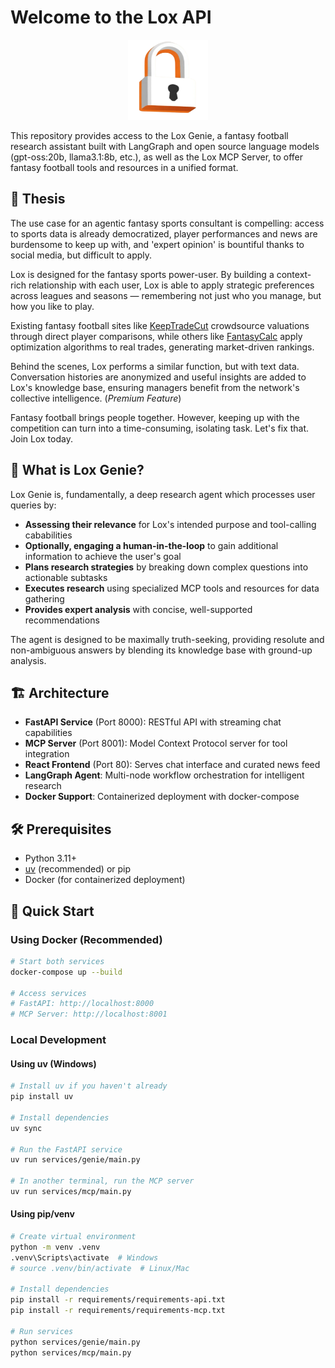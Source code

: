# Welcome to the Lox API

<div align="center">
  <img src="static/lox-logo512.png" alt="Lox Logo" width="128" height="128">
</div>

This repository provides access to the Lox Genie, a fantasy football research assistant built with LangGraph and open source language models (gpt-oss:20b, llama3.1:8b, etc.), as well as the Lox MCP Server, to offer fantasy football tools and resources in a unified format.

## 🧠  Thesis

The use case for an agentic fantasy sports consultant is compelling: access to sports data is already democratized, player performances and news are burdensome to keep up with, and 'expert opinion' is bountiful thanks to social media, but difficult to apply. 

Lox is designed for the fantasy sports power-user. By building a context-rich relationship with each user, Lox is able to apply strategic preferences across leagues and seasons — remembering not just who you manage, but how you like to play.

Existing fantasy football sites like [KeepTradeCut](https://keeptradecut.com/) crowdsource valuations through direct player comparisons, while others like [FantasyCalc](https://fantasycalc.com/redraft-rankings) apply optimization algorithms to real trades, generating market-driven rankings.

Behind the scenes, Lox performs a similar function, but with text data. Conversation histories are anonymized and useful insights are added to Lox's knowledge base, ensuring managers benefit from the network's collective intelligence. (*Premium Feature*)

Fantasy football brings people together. However, keeping up with the competition can turn into a time-consuming, isolating task. Let's fix that. Join Lox today.

## 🏈  What is Lox Genie?

Lox Genie is, fundamentally, a deep research agent which processes user queries by:

- **Assessing their relevance** for Lox's intended purpose and tool-calling cababilities
- **Optionally, engaging a human-in-the-loop** to gain additional information to achieve the user's goal
- **Plans research strategies** by breaking down complex questions into actionable subtasks
- **Executes research** using specialized MCP tools and resources for data gathering
- **Provides expert analysis** with concise, well-supported recommendations

The agent is designed to be maximally truth-seeking, providing resolute and non-ambiguous answers by blending its knowledge base with ground-up analysis.

## 🏗️  Architecture

- **FastAPI Service** (Port 8000): RESTful API with streaming chat capabilities
- **MCP Server** (Port 8001): Model Context Protocol server for tool integration
- **React Frontend** (Port 80): Serves chat interface and curated news feed
- **LangGraph Agent**: Multi-node workflow orchestration for intelligent research
- **Docker Support**: Containerized deployment with docker-compose

## 🛠️  Prerequisites

- Python 3.11+
- [uv](https://docs.astral.sh/uv/) (recommended) or pip
- Docker (for containerized deployment)

## 🚀  Quick Start

### Using Docker (Recommended)

```bash
# Start both services
docker-compose up --build

# Access services
# FastAPI: http://localhost:8000
# MCP Server: http://localhost:8001
```

### Local Development

#### Using uv (Windows)

```bash
# Install uv if you haven't already
pip install uv

# Install dependencies
uv sync

# Run the FastAPI service
uv run services/genie/main.py

# In another terminal, run the MCP server
uv run services/mcp/main.py
```

#### Using pip/venv

```bash
# Create virtual environment
python -m venv .venv
.venv\Scripts\activate  # Windows
# source .venv/bin/activate  # Linux/Mac

# Install dependencies
pip install -r requirements/requirements-api.txt
pip install -r requirements/requirements-mcp.txt

# Run services
python services/genie/main.py
python services/mcp/main.py
